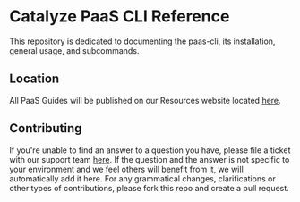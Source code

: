 # Catalyze PaaS CLI Reference
This repository is dedicated to documenting the paas-cli, its installation, general usage, and subcommands.

## Location
All PaaS Guides will be published on our Resources website located [here](//resources.catalyze.io/paas).

## Contributing
If you're unable to find an answer to a question you have, please file a ticket with our support team [here](mailto:support@catalyze.io). If the question and the answer is not specific to your environment and we feel others will benefit from it, we will automatically add it here. For any grammatical changes, clarifications or other types of contributions, please fork this repo and create a pull request.